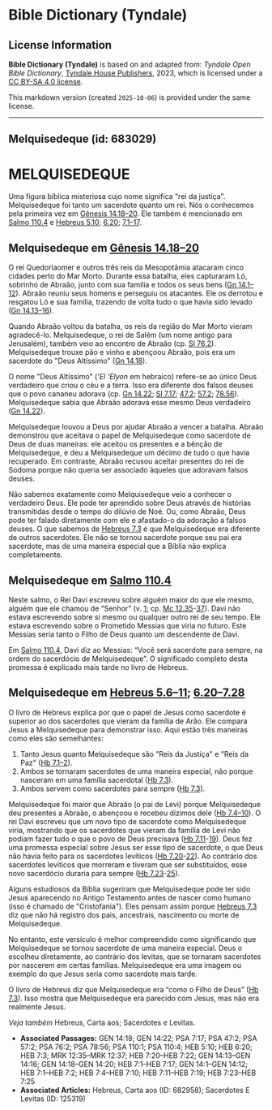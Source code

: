 # Bible Dictionary (Tyndale)

## License Information

**Bible Dictionary (Tyndale)** is based on and adapted from: _Tyndale Open Bible Dictionary_, [Tyndale House Publishers](https://tyndaleopenresources.com/), 2023, which is licensed under a [CC BY-SA 4.0 license](https://creativecommons.org/licenses/by-sa/4.0/legalcode.en).

This markdown version (created `2025-10-06`) is provided under the same license.



--------------------------------

## Melquisedeque (id: 683029)

MELQUISEDEQUE
=============

Uma figura bíblica misteriosa cujo nome significa "rei da justiça". Melquisedeque foi tanto um sacerdote quanto um rei. Nós o conhecemos pela primeira vez em [Gênesis 14\.18–20](https://ref.ly/Gen14:18-Gen14:20). Ele também é mencionado em [Salmo 110\.4](https://ref.ly/Ps110:4) e [Hebreus 5\.10](https://ref.ly/Heb5:10); [6\.20](https://ref.ly/Heb6:20); [7\.1–17](https://ref.ly/Heb7:1-Heb7:17).

Melquisedeque em [Gênesis 14\.18–20](https://ref.ly/Gen14:18-Gen14:20)
----------------------------------------------------------------------

O rei Quedorlaomer e outros três reis da Mesopotâmia atacaram cinco cidades perto do Mar Morto. Durante essa batalha, eles capturaram Ló, sobrinho de Abraão, junto com sua família e todos os seus bens ([Gn 14\.1–12](https://ref.ly/Gen14:1-Gen14:12)). Abraão reuniu seus homens e perseguiu os atacantes. Ele os derrotou e resgatou Ló e sua família, trazendo de volta tudo o que havia sido levado ([Gn 14\.13–16](https://ref.ly/Gen14:13-Gen14:16)).

Quando Abraão voltou da batalha, os reis da região do Mar Morto vieram agradecê\-lo. Melquisedeque, o rei de Salém (um nome antigo para Jerusalém), também veio ao encontro de Abraão (cp. [Sl 76\.2](https://ref.ly/Ps76:2)). Melquisedeque trouxe pão e vinho e abençoou Abraão, pois era um sacerdote do "Deus Altíssimo" ([Gn 14\.18](https://ref.ly/Gen14:18)).

O nome "Deus Altíssimo" (*’El ‘Elyon* em hebraico) refere\-se ao único Deus verdadeiro que criou o céu e a terra. Isso era diferente dos falsos deuses que o povo cananeu adorava (cp. [Gn 14\.22](https://ref.ly/Gen14:22); [Sl 7\.17](https://ref.ly/Ps7:17); [47\.2](https://ref.ly/Ps47:2); [57\.2](https://ref.ly/Ps57:2); [78\.56](https://ref.ly/Ps78:56)). Melquisedeque sabia que Abraão adorava esse mesmo Deus verdadeiro ([Gn 14\.22](https://ref.ly/Gen14:22)).

Melquisedeque louvou a Deus por ajudar Abraão a vencer a batalha. Abraão demonstrou que aceitava o papel de Melquisedeque como sacerdote de Deus de duas maneiras: ele aceitou os presentes e a bênção de Melquisedeque, e deu a Melquisedeque um décimo de tudo o que havia recuperado. Em contraste, Abraão recusou aceitar presentes do rei de Sodoma porque não queria ser associado àqueles que adoravam falsos deuses.

Não sabemos exatamente como Melquisedeque veio a conhecer o verdadeiro Deus. Ele pode ter aprendido sobre Deus através de histórias transmitidas desde o tempo do dilúvio de Noé. Ou, como Abraão, Deus pode ter falado diretamente com ele e afastado\-o da adoração a falsos deuses. O que sabemos de [Hebreus 7\.3](https://ref.ly/Heb7:3) é que Melquisedeque era diferente de outros sacerdotes. Ele não se tornou sacerdote porque seu pai era sacerdote, mas de uma maneira especial que a Bíblia não explica completamente.

Melquisedeque em [Salmo 110\.4](https://ref.ly/Ps110:4)
-------------------------------------------------------

Neste salmo, o Rei Davi escreveu sobre alguém maior do que ele mesmo, alguém que ele chamou de “Senhor” (v. [1](https://ref.ly/Ps110:1); cp. [Mc 12\.35](https://ref.ly/Mark12:35-Mark12:37)\-[37](https://ref.ly/Mark12:35-Mark12:37)). Davi não estava escrevendo sobre si mesmo ou qualquer outro rei de seu tempo. Ele estava escrevendo sobre o Prometido Messias que viria no futuro. Este Messias seria tanto o Filho de Deus quanto um descendente de Davi.

Em [Salmo 110\.4](https://ref.ly/Ps110:4), Davi diz ao Messias: “Você será sacerdote para sempre, na ordem do sacerdócio de Melquisedeque”. O significado completo desta promessa é explicado mais tarde no livro de Hebreus.

Melquisedeque em [Hebreus 5\.6–11](https://ref.ly/Heb5:6-Heb5:11); [6\.20–7\.28](https://ref.ly/Heb6:20-Heb7:28)
----------------------------------------------------------------------------------------------------------------

O livro de Hebreus explica por que o papel de Jesus como sacerdote é superior ao dos sacerdotes que vieram da família de Arão. Ele compara Jesus a Melquisedeque para demonstrar isso. Aqui estão três maneiras como eles são semelhantes:

1. Tanto Jesus quanto Melquisedeque são "Reis da Justiça" e "Reis da Paz" ([Hb 7\.1–2](https://ref.ly/Heb7:1-Heb7:2)).
2. Ambos se tornaram sacerdotes de uma maneira especial, não porque nasceram em uma família sacerdotal ([Hb 7\.3](https://ref.ly/Heb7:3)).
3. Ambos servem como sacerdotes para sempre ([Hb 7\.3](https://ref.ly/Heb7:3)).

Melquisedeque foi maior que Abraão (o pai de Levi) porque Melquisedeque deu presentes a Abraão, o abençoou e recebeu dízimos dele ([Hb 7\.4–10](https://ref.ly/Heb7:4-Heb7:10)). O rei Davi escreveu que um novo tipo de sacerdote como Melquisedeque viria, mostrando que os sacerdotes que vieram da família de Levi não podiam fazer tudo o que o povo de Deus precisava ([Hb 7\.11](https://ref.ly/Heb7:11-Heb7:19)\-[19](https://ref.ly/Heb7:11-Heb7:19)). Deus fez uma promessa especial sobre Jesus ser esse tipo de sacerdote, o que Deus não havia feito para os sacerdotes levíticos ([Hb 7\.20](https://ref.ly/Heb7:20-Heb7:22)\-[22](https://ref.ly/Heb7:20-Heb7:22)). Ao contrário dos sacerdotes levíticos que morreram e tiveram que ser substituídos, esse novo sacerdócio duraria para sempre ([Hb 7\.23](https://ref.ly/Heb7:23-Heb7:25)\-[25](https://ref.ly/Heb7:23-Heb7:25)).

Alguns estudiosos da Bíblia sugeriram que Melquisedeque pode ter sido Jesus aparecendo no Antigo Testamento antes de nascer como humano (isso é chamado de "Cristofania"). Eles pensam assim porque [Hebreus 7\.3](https://ref.ly/Heb7:3) diz que não há registro dos pais, ancestrais, nascimento ou morte de Melquisedeque.

No entanto, este versículo é melhor compreendido como significando que Melquisedeque se tornou sacerdote de uma maneira especial. Deus o escolheu diretamente, ao contrário dos levitas, que se tornaram sacerdotes por nascerem em certas famílias. Melquisedeque era uma imagem ou exemplo do que Jesus seria como sacerdote mais tarde.

O livro de Hebreus diz que Melquisedeque era “como o Filho de Deus” ([Hb 7\.3](https://ref.ly/Heb7:3)). Isso mostra que Melquisedeque era parecido com Jesus, mas não era realmente Jesus.

*Veja também* Hebreus, Carta aos; Sacerdotes e Levitas.

* **Associated Passages:** GEN 14:18; GEN 14:22; PSA 7:17; PSA 47:2; PSA 57:2; PSA 76:2; PSA 78:56; PSA 110:1; PSA 110:4; HEB 5:10; HEB 6:20; HEB 7:3; MRK 12:35–MRK 12:37; HEB 7:20–HEB 7:22; GEN 14:13–GEN 14:16; GEN 14:18–GEN 14:20; HEB 7:1–HEB 7:17; GEN 14:1–GEN 14:12; HEB 7:1–HEB 7:2; HEB 7:4–HEB 7:10; HEB 7:11–HEB 7:19; HEB 7:23–HEB 7:25
* **Associated Articles:** Hebreus, Carta aos (ID: 682958); Sacerdotes E Levitas (ID: 125319)

